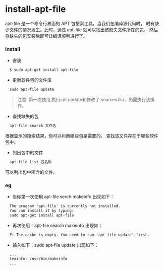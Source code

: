 install-apt-file
================

apt-file 是一个命令行界面的 APT 包搜索工具。当我们在编译源代码时，
时有缺少文件的情况发生。此时，通过 apt-file 就可以找出该缺失文件所在的包，
然后将缺失的包安装后即可让编译顺利进行了。

### install

* 安装  

```sh
  $ sudo apt-get install apt-file
```

* 更新软件包的文件库  

```sh
  sudo apt-file update
```

  > 注意: 第一次使用,执行apt update和修改了 sources.list，仍需执行该操作。

* 查找缺失的包  

```sh
  apt-file search 文件名
```

  根据显示的搜索结果，你可以判断哪些包是需要的。
  查找该文件存在于哪些软件包中。

* 列出包中的文件  

```sh
  apt-file list 包名称
```

  可以列出包中所含的文件。

### eg

* 当你第一次使用 apt-file serch makeinfo 出现如下：  

```txt
  The program 'apt-file' is currently not installed.
  You can install it by typing:
  sudo apt-get install apt-file
```

* 再次使用：apt-file search makeinfo 出现如：  

```txt
  E: The cache is empty. You need to run 'apt-file update' first.
```

* 输入如下：sudo apt-file update 出现如下：  

```txt
  ...
  texinfo: /usr/bin/makeinfo
  ...
```

